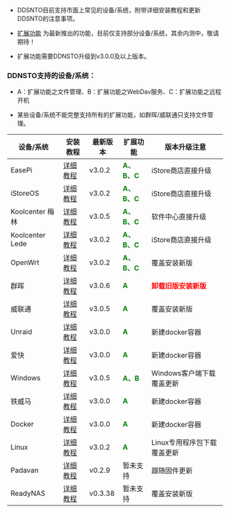 
* DDSNTO目前支持市面上常见的设备/系统，附带详细安装教程和更新DDSNTO的注意事项。

* [扩展功能](/zh/guide/ddnsto/ddnstofile.html) 为最新推出的功能，目前仅支持部分设备/系统，其余内测中，敬请期待！

* 扩展功能需要DDNSTO升级到v3.0.0及以上版本。

### DDNSTO支持的设备/系统：

* A：扩展功能之文件管理、B：扩展功能之WebDav服务、C：扩展功能之远程开机

* 某些设备/系统不能完整支持所有的扩展功能，如群晖/威联通只支持文件管理。

| 设备/系统 | 安装教程 | 最新版本 | 扩展功能 | 版本升级注意 |
|-|-|-|-|-|
|EasePi| [详细教程](/zh/guide/ddnsto/koolshare_merlin.html#_1-easepi) | v3.0.2 | **<font color=#008000 >A、B、C</font>** | iStore商店直接升级 |
|iStoreOS| [详细教程](/zh/guide/ddnsto/koolshare_merlin.html#_2-istoreos) | v3.0.2 | **<font color=#008000 >A、B、C</font>** | iStore商店直接升级 |
|Koolcenter 梅林| [详细教程](/zh/guide/ddnsto/koolshare_merlin.html#_3-ks梅林) | v3.0.5 | **<font color=#008000 >A、B、C</font>** | 软件中心直接升级 |
|Koolcenter Lede| [详细教程](/zh/guide/ddnsto/koolshare_merlin.html#_4-ks-lede) | v3.0.2 | **<font color=#008000 >A、B、C</font>** | iStore商店直接升级 |
|OpenWrt| [详细教程](/zh/guide/ddnsto/koolshare_merlin.html#_5-openwrt) | v3.0.2 | **<font color=#008000 >A、B、C</font>** | 覆盖安装新版 |
|群晖| [详细教程](/zh/guide/ddnsto/koolshare_merlin.html#_6-群晖) | v3.0.6 | **<font color=#008000 >A</font>** | **<font color=#ff0000 >卸载旧版安装新版 </font>**|
|威联通| [详细教程](/zh/guide/ddnsto/koolshare_merlin.html#_7-威联通) | v3.0.5 | **<font color=#008000 >A</font>** | 覆盖安装新版 |
|Unraid| [详细教程](/zh/guide/ddnsto/koolshare_merlin.html#_8-docker) | v3.0.0 | **<font color=#008000 >A</font>** | 新建docker容器 |
|爱快| [详细教程](/zh/guide/ddnsto/koolshare_merlin.html#_11-爱快) | v3.0.0 | **<font color=#008000 >A</font>** | 新建docker容器 |
|Windows| [详细教程](/zh/guide/ddnsto/koolshare_merlin.html#_14-windows) | v3.0.5 | **<font color=#008000 >A、B</font>** | Windows客户端下载覆盖更新 |
|铁威马| [详细教程](/zh/guide/ddnsto/koolshare_merlin.html#_8-docker) | v3.0.0 | **<font color=#008000 >A</font>** | 新建docker容器 |
|Docker| [详细教程](/zh/guide/ddnsto/koolshare_merlin.html#_8-docker) | v3.0.0 | **<font color=#008000 >A</font>** | 新建docker容器 |
|Linux| [详细教程](/zh/guide/ddnsto/koolshare_merlin.html#_15-linux) | v3.0.2 | **<font color=#008000 >A</font>** | Linux专用程序包下载覆盖更新 |
|Padavan| [详细教程](/zh/guide/ddnsto/koolshare_merlin.html#_9-老毛子padavan) | v0.2.9 | 暂未支持 | 跟随固件更新 |
|ReadyNAS| [详细教程](/zh/guide/ddnsto/koolshare_merlin.html#_10-readynas) | v0.3.38 | 暂未支持 | 覆盖安装新版 |
